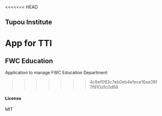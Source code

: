 <<<<<<< HEAD
## Tupou Institute

App for TTI
=======
## FWC Education

Application to manage FWC Education Department
>>>>>>> 4c8ef093c7eb0eb4efece16aa09f7f910d1c0d68

#### License

MIT